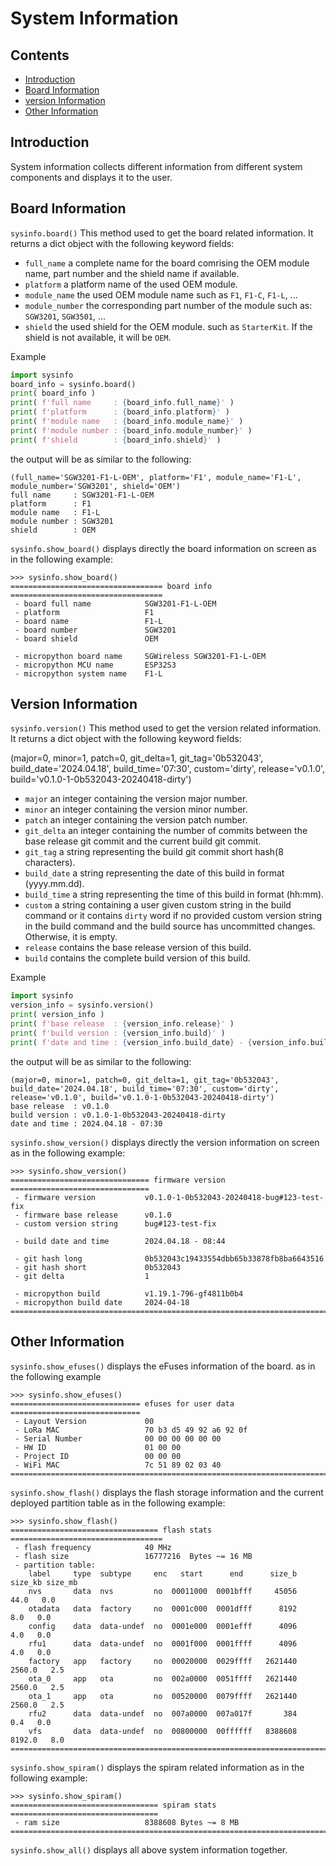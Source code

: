 <!------------------------------------------------------------------------------
 ! @copyright Copyright (c) 2023-2024 SG Wireless - All Rights Reserved
 !
 ! Permission is hereby granted, free of charge, to any person obtaining a copy
 ! of this software and associated documentation files(the “Software”), to deal
 ! in the Software without restriction, including without limitation the rights
 ! to use,  copy,  modify,  merge, publish, distribute, sublicense, and/or sell
 ! copies  of  the  Software,  and  to  permit  persons to whom the Software is
 ! furnished to do so, subject to the following conditions:
 !
 ! The above copyright notice and this permission notice shall be included in
 ! all copies or substantial portions of the Software.
 !
 ! THE SOFTWARE IS PROVIDED “AS IS”,  WITHOUT WARRANTY OF ANY KIND,  EXPRESS OR
 ! IMPLIED,  INCLUDING BUT NOT LIMITED TO  THE  WARRANTIES  OF  MERCHANTABILITY
 ! FITNESS FOR A PARTICULAR PURPOSE AND NONINFRINGEMENT.  IN NO EVENT SHALL THE
 ! AUTHORS  OR  COPYRIGHT  HOLDERS  BE  LIABLE FOR ANY CLAIM,  DAMAGES OR OTHER
 ! LIABILITY, WHETHER IN AN ACTION OF CONTRACT, TORT OR OTHERWISE, ARISING FROM,
 ! OUT OF OR IN  CONNECTION WITH  THE SOFTWARE OR  THE USE OR OTHER DEALINGS IN
 ! THE SOFTWARE.
 !
 ! @author  Ahmed Sabry (SG Wireless)
 !
 ! @brief   Documentation file for System Information.
 !----------------------------------------------------------------------------->

# System Information

<!------------------------------------------------------------------------------
 ! TOC
 !----------------------------------------------------------------------------->

## Contents

* [Introduction](#intro)
* [Board Information](#board-info)
* [version Information](#ver-info)
* [Other Information](#others)

<!------------------------------------------------------------------------------
 ! Introduction
 !----------------------------------------------------------------------------->
<div id="intro"></div>

## Introduction

System information collects different information from different system
components and displays it to the user.

<!------------------------------------------------------------------------------
 ! Board Information
 !----------------------------------------------------------------------------->
<div id="board-info"></div>

## Board Information

`sysinfo.board()` This method used to get the board related information.
It returns a dict object with the following keyword fields:

* `full_name` a complete name for the board comrising the OEM module name,
  part number and the shield name if available.
* `platform` a platform name of the used OEM module.
* `module_name` the used OEM module name such as `F1`, `F1-C`, `F1-L`, ...
* `module_number` the corresponding part number of the module such as:
  `SGW3201`, `SGW3501`, ...
* `shield` the used shield for the OEM module. such as `StarterKit`. If the
  shield is not available, it will be `OEM`.

Example

```python
import sysinfo
board_info = sysinfo.board()
print( board_info )
print( f'full name     : {board_info.full_name}' )
print( f'platform      : {board_info.platform}' )
print( f'module name   : {board_info.module_name}' )
print( f'module number : {board_info.module_number}' )
print( f'shield        : {board_info.shield}' )
```
the output will be as similar to the following:
```
(full_name='SGW3201-F1-L-OEM', platform='F1', module_name='F1-L', module_number='SGW3201', shield='OEM')
full name     : SGW3201-F1-L-OEM
platform      : F1
module name   : F1-L
module number : SGW3201
shield        : OEM
```

`sysinfo.show_board()` displays directly the board information on screen as
in the following example:

```
>>> sysinfo.show_board()
================================== board info ==================================
 - board full name            SGW3201-F1-L-OEM
 - platform                   F1
 - board name                 F1-L
 - board number               SGW3201
 - board shield               OEM

 - micropython board name     SGWireless SGW3201-F1-L-OEM
 - micropython MCU name       ESP32S3
 - micropython system name    F1-L
 ```

<!------------------------------------------------------------------------------
 ! Board Information
 !----------------------------------------------------------------------------->
<div id="ver-info"></div>

## Version Information

`sysinfo.version()` This method used to get the version related information.
It returns a dict object with the following keyword fields:

(major=0, minor=1, patch=0, git_delta=1, git_tag='0b532043', build_date='2024.04.18', build_time='07:30', custom='dirty', release='v0.1.0', build='v0.1.0-1-0b532043-20240418-dirty')

* `major` an integer containing the version major number.
* `minor` an integer containing the version minor number.
* `patch` an integer containing the version patch number.
* `git_delta` an integer containing the number of commits between the base
  release git commit and the current build git commit.
* `git_tag` a string representing the build git commit short hash(8 characters).
* `build_date` a string representing the date of this build in format
  (yyyy.mm.dd).
* `build_time` a string representing the time of this build in format (hh:mm).
* `custom` a string containing a user given custom string in the build command
  or it contains `dirty` word if no provided custom version string in the build
  command and the build source has uncommitted changes. Otherwise, it is empty.
* `release` contains the base release version of this build.
* `build` contains the complete build version of this build.


Example

```python
import sysinfo
version_info = sysinfo.version()
print( version_info )
print( f'base release  : {version_info.release}' )
print( f'build version : {version_info.build}' )
print( f'date and time : {version_info.build_date} - {version_info.build_time}')
```
the output will be as similar to the following:
```
(major=0, minor=1, patch=0, git_delta=1, git_tag='0b532043', build_date='2024.04.18', build_time='07:30', custom='dirty', release='v0.1.0', build='v0.1.0-1-0b532043-20240418-dirty')
base release  : v0.1.0
build version : v0.1.0-1-0b532043-20240418-dirty
date and time : 2024.04.18 - 07:30
```

`sysinfo.show_version()` displays directly the version information on screen as
in the following example:

```
>>> sysinfo.show_version()
=============================== firmware version ===============================
 - firmware version           v0.1.0-1-0b532043-20240418-bug#123-test-fix
 - firmware base release      v0.1.0
 - custom version string      bug#123-test-fix

 - build date and time        2024.04.18 - 08:44

 - git hash long              0b532043c19433554dbb65b33878fb8ba6643516
 - git hash short             0b532043
 - git delta                  1

 - micropython build          v1.19.1-796-gf4811b0b4
 - micropython build date     2024-04-18
================================================================================
```

<!------------------------------------------------------------------------------
 ! Other Information
 !----------------------------------------------------------------------------->
<div id="others"></div>

## Other Information

`sysinfo.show_efuses()` displays the eFuses information of the board. as in the
following example
```
>>> sysinfo.show_efuses()
============================= efuses for user data =============================
 - Layout Version             00
 - LoRa MAC                   70 b3 d5 49 92 a6 92 0f
 - Serial Number              00 00 00 00 00 00
 - HW ID                      01 00 00
 - Project ID                 00 00 00
 - WiFi MAC                   7c 51 89 02 03 40
================================================================================
```

`sysinfo.show_flash()` displays the flash storage information and the current
 deployed partition table as in the following example:

```
>>> sysinfo.show_flash()
================================= flash stats ==================================
 - flash frequency            40 MHz
 - flash size                 16777216  Bytes ~= 16 MB
 - partition table:
    label     type  subtype     enc   start      end      size_b  size_kb size_mb 
    nvs       data  nvs         no  00011000  0001bfff     45056     44.0   0.0   
    otadata   data  factory     no  0001c000  0001dfff      8192      8.0   0.0   
    config    data  data-undef  no  0001e000  0001efff      4096      4.0   0.0   
    rfu1      data  data-undef  no  0001f000  0001ffff      4096      4.0   0.0   
    factory   app   factory     no  00020000  0029ffff   2621440   2560.0   2.5   
    ota_0     app   ota         no  002a0000  0051ffff   2621440   2560.0   2.5   
    ota_1     app   ota         no  00520000  0079ffff   2621440   2560.0   2.5   
    rfu2      data  data-undef  no  007a0000  007a017f       384      0.4   0.0   
    vfs       data  data-undef  no  00800000  00ffffff   8388608   8192.0   8.0   
================================================================================
```

`sysinfo.show_spiram()` displays the spiram related information as in the
following example:

```
>>> sysinfo.show_spiram()
================================= spiram stats =================================
 - ram size                   8388608 Bytes ~= 8 MB
================================================================================
```

`sysinfo.show_all()` displays all above system information together.

<!--- end of file ------------------------------------------------------------->
